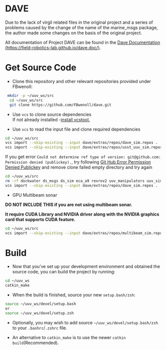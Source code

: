 # DAVE

Due to the lack of virgil related files in the original project and a series of problems caused by the change of the name of the marine_msgs package, the author made some changes on the basis of the original project.   


All documentation of Project DAVE can be found in the [Dave Documentation (https://field-robotics-lab.github.io/dave.doc/)](https://field-robotics-lab.github.io/dave.doc/).

# Get Source Code

- Clone this repository and other relevant repositories provided under FBwenoll:

``` bash
 mkdir -p ~/uuv_ws/src
  cd ~/uuv_ws/src
  git clone https://github.com/FBwenoll/dave.git
```
- Use `vcs` to clone source dependencies   
If not already installed -[install vcstool.](http://wiki.ros.org/vcstool)

- Use `vcs` to read the input file and clone required dependencies

``` bash
cd ~/uuv_ws/src
vcs import --skip-existing --input dave/extras/repos/dave_sim.repos .
vcs import --skip-existing --input dave/extras/repos/usst_uuv_sim.repos .
```

If you get error `Could not determine ref type of version: git@github.com: Permission denied (publickey).`, try following [Git Hub Error Permission Denied Publickey](https://docs.github.com/en/authentication/troubleshooting-ssh/error-permission-denied-publickey) and remove clone failed empty directory and try again

``` bash
cd ~/uuv_ws/src
rm -rf dockwater ds_msgs ds_sim eca_a9 rexrov2 uuv_manipulators uuv_simulator
vcs import --skip-existing --input dave/extras/repos/dave_sim.repos .
```

- GPU Multibeam sonar

__DO NOT INCLUDE THIS if you are not using multibeam sonar.__  

__It require CUDA Library and NVIDIA driver along with the NVIDIA graphics card that supports CUDA feature.__

```bash 
cd ~/uuv_ws/src
vcs import --skip-existing --input dave/extras/repos/multibeam_sim.repos .
```

# Build

 - Now that you’ve set up your development environment and obtained the source code, you can build the project by running:

 ``` bash
 cd ~/uuv_ws
catkin_make
 ```

 - When the build is finished, source your new `setup.bash/zsh`:
 ``` bash
 source ~/uuv_ws/devel/setup.bash
 or
 source ~/uuv_ws/devel/setup.zsh
 ```
 - Optionally, you may wish to add source `~/uuv_ws/devel/setup.bash/zsh` to your `.bashrc`/`.zshrc` file.

 - An alternative to `catkin_make` is to use the newer `catkin build`(Recommended).
 